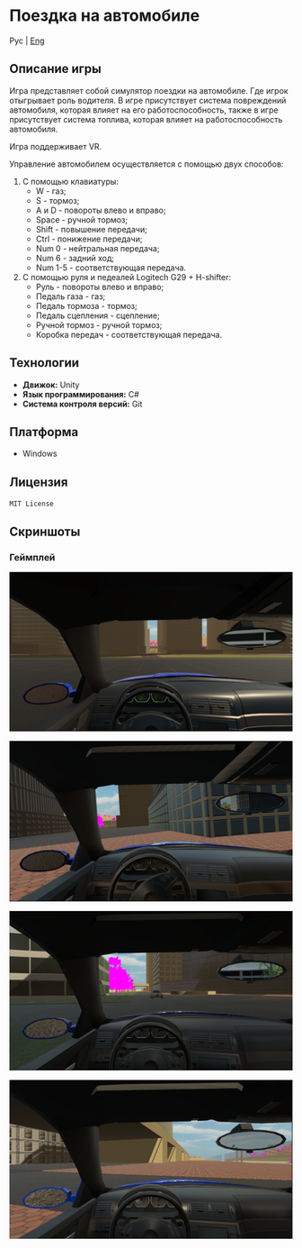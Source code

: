 # Поездка на автомобиле

Рус | [Eng](resources/localization_readme/README_EN.md)

## Описание игры

Игра представляет собой симулятор поездки на автомобиле. Где игрок отыгрывает роль водителя. В игре присутствует система повреждений автомобиля, которая влияет на его работоспособность, также в игре присутствует система топлива, которая влияет на работоспособность автомобиля.

Игра поддерживает VR.

Управление автомобилем осуществляется с помощью двух способов:

1. С помощью клавиатуры:
    * W - газ;
    * S - тормоз;
    * A и D - повороты влево и вправо;
    * Space - ручной тормоз;
    * Shift - повышение передачи;
    * Ctrl - понижение передачи;
    * Num 0 - нейтральная передача;
    * Num 6 - задний ход;
    * Num 1-5 - соответствующая передача.
2. С помощью руля и педеалей Logitech G29 + H-shifter:
    * Руль - повороты влево и вправо;
    * Педаль газа - газ;
    * Педаль тормоза - тормоз;
    * Педаль сцепления - сцепление;
    * Ручной тормоз - ручной тормоз;
    * Коробка передач - соответствующая передача.

## Технологии

* **Движок:** Unity
* **Язык программирования:** C#
* **Система контроля версий:** Git

## Платформа

* Windows

## Лицензия

``` text
MIT License
```

## Скриншоты

### Геймплей

![Геймплей](resources/screenshots/screenshot_1.png)

![Геймплей](resources/screenshots/screenshot_2.png)

![Геймплей](resources/screenshots/screenshot_3.png)

![Геймплей](resources/screenshots/screenshot_4.png)
